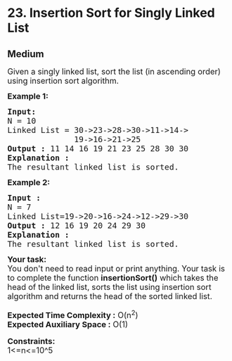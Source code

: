 # 23. Insertion Sort for Singly Linked List
## Medium 
<div class="problem-statement">
                <p></p><p><span style="font-size:18px">Given a singly linked list, sort the list (in ascending order) using insertion sort algorithm.</span></p>

<p><span style="font-size:18px"><strong>Example 1:</strong></span></p>

<pre><span style="font-size:18px"><strong>Input:</strong>
N<strong> </strong>= 10
Linked List = 30-&gt;23-&gt;28-&gt;30-&gt;11-&gt;14-&gt;
&nbsp;             19-&gt;16-&gt;21-&gt;25 
<strong>Output : </strong>11 14 16 19 21 23 25 28 30 30<strong> </strong>
<strong>Explanation :</strong>
The resultant linked list is sorted.</span></pre>

<p><span style="font-size:18px"><strong>Example 2:</strong></span></p>

<pre><span style="font-size:18px"><strong>Input : </strong>
N = 7
Linked List=19-&gt;20-&gt;16-&gt;24-&gt;12-&gt;29-&gt;30 
<strong>Output : </strong>12 16 19 20 24 29 30 
<strong>Explanation : </strong>
The resultant linked list is sorted.</span></pre>

<div><span style="font-size:18px"><strong>Your task:</strong></span></div>

<div><span style="font-size:18px">You don't need to read input or print anything. Your task is to complete the function&nbsp;<strong>insertionSort()</strong> which takes the head of the linked list, sorts the list using insertion sort algorithm and returns the head of the sorted linked list.</span></div>

<div>&nbsp;</div>

<div><span style="font-size:18px"><strong>Expected Time Complexity :</strong> O(n<sup>2</sup>)</span></div>

<div><span style="font-size:18px"><strong>Expected Auxiliary Space :</strong> O(1)</span></div>

<div>&nbsp;</div>

<div><strong><span style="font-size:18px">Constraints:</span></strong></div>

<div><span style="font-size:18px">1&lt;=n&lt;=10^5</span></div>
 <p></p>
            </div>